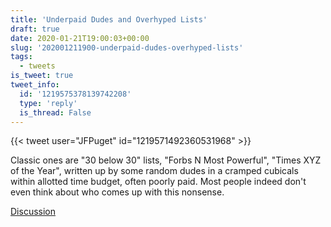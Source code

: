 ```yaml
---
title: 'Underpaid Dudes and Overhyped Lists'
draft: true
date: 2020-01-21T19:00:03+00:00
slug: '202001211900-underpaid-dudes-overhyped-lists'
tags:
  - tweets
is_tweet: true
tweet_info:
  id: '1219575378139742208'
  type: 'reply'
  is_thread: False
---
```




{{< tweet user="JFPuget" id="1219571492360531968" >}}

Classic ones are "30 below 30" lists, "Forbs N Most Powerful", "Times XYZ of the Year", written up by some random dudes in a cramped cubicals within allotted time budget, often poorly paid. Most people indeed don't even think about who comes up with this nonsense.

[Discussion](https://x.com/sytelus/status/1219575378139742208)
